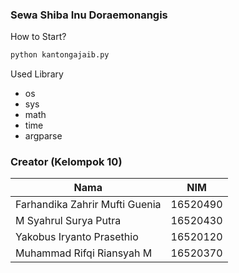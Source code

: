 ### Sewa Shiba Inu Doraemonangis

How to Start?
```python
python kantongajaib.py
```

Used Library
- os
- sys
- math
- time
- argparse

### Creator (Kelompok 10)
| Nama               | NIM     |
|--------------------|---------|
| Farhandika Zahrir Mufti Guenia | 16520490 |
| M Syahrul Surya Putra | 16520430 |
| Yakobus Iryanto Prasethio | 16520120 |
| Muhammad Rifqi Riansyah M | 16520370 |